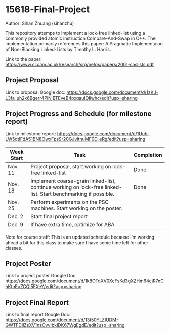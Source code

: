 # 15618-Final-Project
Author: Sihan Zhuang (sihanzhu)

This repository attemps to implement a lock-free linked-list using a commonly
provided atomic instruction Compare-And-Swap in C++. The implementation primarily references this paper: A Pragmatic Implementaion of Non-Blocking Linked-Lists by Timothy L. Harris.

Link to the paper: https://www.cl.cam.ac.uk/research/srg/netos/papers/2001-caslists.pdf

## Project Proposal
Link to proposal Google doc: https://docs.google.com/document/d/1zKJ-L3fa_uh2x6Bgerr4PiNjBTEveB4pxqauIQIiwhc/edit?usp=sharing

## Project Progress and Schedule (for milestone report)
Link to milestone report: https://docs.google.com/document/d/1Uub-LW5qtIFdA51BN8OwxFpsSr20GJvlthuMF0D_eRg/edit?usp=sharing

| Week Start | Task                                                                                   | Completion |
|------------|----------------------------------------------------------------------------------------|------------|
| Nov. 11    | Project proposal, start working on lock-free linked-list                              | Done       |
| Nov. 18    | Implement coarse-grain linked-list, continue working on lock-free linked-list. Start benchmarking if possible. | Done       |
| Nov. 25    | Perform experiments on the PSC machines. Start working on the poster.                 |            |
| Dec. 2     | Start final project report                                                            |            |
| Dec. 9     | If have extra time, optimize for ABA                                                  |            |

Note for course staff: This is an updated schedule because I’m working ahead a bit for this class to make sure I have some time left for other classes.

## Project Poster
Link to project poster Google Doc: https://docs.google.com/document/d/1k8OTqXV0XcFsKd3gXZHm64ejR7nChKthEuZCQi5FXeY/edit?usp=sharing

## Project Final Report
Link to final report Google Doc: https://docs.google.com/document/d/13t50YLZIUDM-GWTFDIlZsXV1nzOvvIbkIDK67WgEgdE/edit?usp=sharing